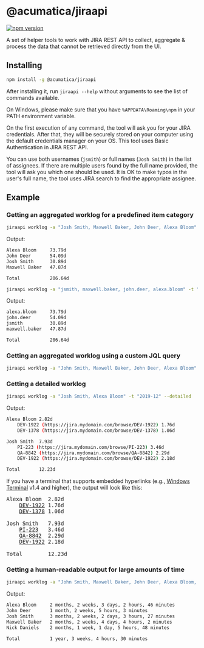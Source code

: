 # @acumatica/jiraapi

[![npm version](https://img.shields.io/npm/v/@acumatica/jiraapi.svg?style=flat-square)](https://www.npmjs.org/package/@acumatica/jiraapi)

A set of helper tools to work with JIRA REST API to collect, aggregate & process the data that cannot be retrieved directly from the UI.

## Installing

```bash
npm install -g @acumatica/jiraapi
```

After installing it, run `jiraapi --help` without arguments to see the list of commands available.

On Windows, please make sure that you have `%APPDATA\Roaming\npm` in your PATH environment variable.

On the first execution of any command, the tool will ask you for your JIRA credentials. After that, they will be securely stored on your computer using the default credentials manager on your OS.
This tool uses Basic Authentication in JIRA REST API.

You can use both usernames (`jsmith`) or full names (`Josh Smith`) in the list of assignees. If there are multiple users found by the full name provided, the tool will ask you which one should be used. It is OK to make typos in the user's full name, the tool uses JIRA search to find the appropriate assignee.

## Example

### Getting an aggregated worklog for a predefined item category

```bash
jiraapi worklog -a "Josh Smith, Maxwell Baker, John Deer, Alexa Bloom" -t "2020 Q2" --itemtype SupportRequests
```

Output:

```bash
Alexa Bloom     73.79d
John Deer       54.09d
Josh Smith      30.89d
Maxwell Baker   47.87d

Total           206.64d
```

```bash
jiraapi worklog -a "jsmith, maxwell.baker, john.deer, alexa.bloom" -t "2019 Q4" --itemtype ExternalBugs
```

Output:

```bash
alexa.bloom     73.79d
john.deer       54.09d
jsmith          30.89d
maxwell.baker   47.87d

Total           206.64d
```

### Getting an aggregated worklog using a custom JQL query

```bash
jiraapi worklog -a "John Smith, Maxwell Baker, John Deer, Alexa Bloom" -t "2019 Q4" -q "Project = PI AND Status not in (Resolved, Closed)"
```

### Getting a detailed worklog

```bash
jiraapi worklog -a "Josh Smith, Alexa Bloom" -t "2019-12" --detailed
```

Output:

```bash
Alexa Bloom 2.82d
    DEV-1922 (https://jira.mydomain.com/browse/DEV-1922) 1.76d
    DEV-1378 (https://jira.mydomain.com/browse/DEV-1378) 1.06d

Josh Smith  7.93d
    PI-223 (https://jira.mydomain.com/browse/PI-223) 3.46d
    QA-8842 (https://jira.mydomain.com/browse/QA-8842) 2.29d
    DEV-1922 (https://jira.mydomain.com/browse/DEV-1922) 2.18d

Total       12.23d
```

If you have a terminal that supports embedded hyperlinks (e.g., [Windows Terminal](https://docs.microsoft.com/en-us/windows/terminal/) v1.4 and higher), the output will look like this:

<pre>
Alexa Bloom  2.82d
    <a href="https://jira.mydomain.com/browse/DEV-1922">DEV-1922</a> 1.76d
    <a href="https://jira.mydomain.com/browse/DEV-1378">DEV-1378</a> 1.06d<br/>
Josh Smith   7.93d
    <a href="https://jira.mydomain.com/browse/PI-223">PI-223</a>   3.46d
    <a href="https://jira.mydomain.com/browse/QA-8842">QA-8842</a>  2.29d
    <a href="https://jira.mydomain.com/browse/DEV-1922">DEV-1922</a> 2.18d<br/>
Total        12.23d
</pre>

### Getting a human-readable output for large amounts of time

```bash
jiraapi worklog -a "John Smith, Maxwell Baker, John Deer, Alexa Bloom, Nick Daniels" -t "2020 Q2" --humanize
```

Output:

```bash
Alexa Bloom     2 months, 2 weeks, 3 days, 2 hours, 46 minutes
John Deer       1 month, 2 weeks, 5 hours, 3 minutes
Josh Smith      3 months, 2 weeks, 2 days, 3 hours, 27 minutes
Maxwell Baker   2 months, 2 weeks, 4 days, 4 hours, 2 minutes
Nick Daniels    2 months, 1 week, 1 day, 5 hours, 48 minutes

Total           1 year, 3 weeks, 4 hours, 30 minutes
```

